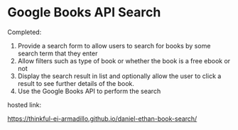 # Google Books API Search

Completed:
1. Provide a search form to allow users to search for books by some search term that they enter
2. Allow filters such as type of book or whether the book is a free ebook or not
3. Display the search result in list and optionally allow the user to click a result to see further     details of the book.
4. Use the Google Books API to perform the search

hosted link:

https://thinkful-ei-armadillo.github.io/daniel-ethan-book-search/
